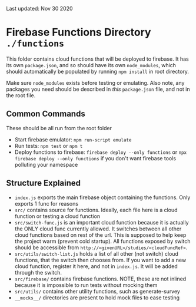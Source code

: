 Last updated: Nov 30 2020

# Firebase Functions Directory `./functions`

This folder contains cloud functions that will be deployed to firebase. It has its own `package.json`, and so should have its own `node_modules`, which should automatically be populated by running `npm install` in root directory.

Make sure `node_modules` exists before testing or emulating. Also note, any packages you need should be described in *this* `package.json` file, and not in the root file.

## Common Commands

These should be all run from the root folder

* Start firebase emulator: `npm run-script emulate`
* Run tests: `npm test` or `npm t`
* Deploy functions to firebase: `firebase deploy --only functions` or `npx firebase deploy --only functions` if you don't want firebase tools polluting your namespace

## Structure Explained 

* `index.js` exports the main firebase object containing the functions. Only exports 1 func for reasons
* `src/` contains source for functions. Ideally, each file here is a cloud function or testing a cloud function
* `src/switch-func.js` is an important cloud function because it is actually the ONLY cloud func currently allowed. It switches between all other cloud functions based on rest of the url. This is supposed to help keep the project warm (prevent cold startup). All functions exposed by switch should be accessible from `http://<givenURL>/studies/<cloudFuncRef>`.
* `src/utils/switch-list.js` holds a list of all other (not switch) cloud functions, that the switch then chooses from. If you want to add a new cloud function, register it here, and not in `index.js`. It will be added through the switch.
* `src/firebase/` contains firebase functions. NOTE, these are not inlined because it is impossible to run tests without mocking them
* `src/utils/` contains other utility functions, such as generate-survey
* `__mocks__/` directories are present to hold mock files to ease testing
